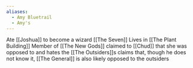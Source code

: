 ```yaml
---
aliases:
  - Amy Bluetrail
  - Amy's
---
```


Ate [[Joshua]] to become a wizard [[The Seven]]
Lives in [[The Plant Building]]
Member of [[The New Gods]]
claimed to [[Chud]] that she was opposed to and hates the [[The Outsiders]]s
claims that, though he does not know it, [[The General]] is also likely opposed to the outsiders